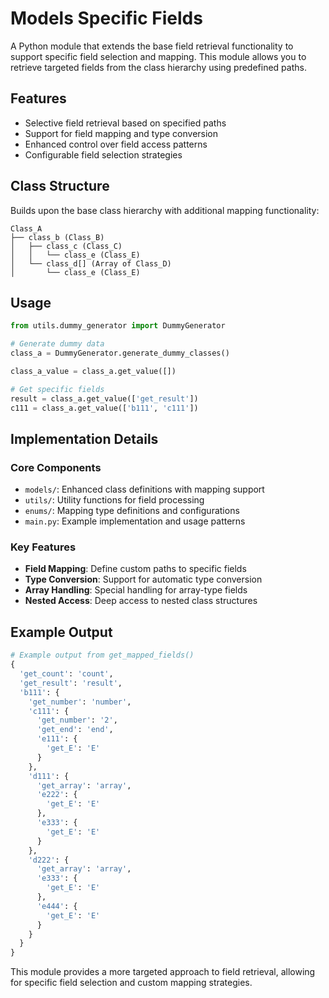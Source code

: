 # Models Specific Fields

A Python module that extends the base field retrieval functionality to support specific field selection and mapping. This module allows you to retrieve targeted fields from the class hierarchy using predefined paths.

## Features

- Selective field retrieval based on specified paths
- Support for field mapping and type conversion
- Enhanced control over field access patterns
- Configurable field selection strategies

## Class Structure

Builds upon the base class hierarchy with additional mapping functionality:

```
Class_A
├── class_b (Class_B)
│   ├── class_c (Class_C)
│   │   └── class_e (Class_E)
│   └── class_d[] (Array of Class_D)
│       └── class_e (Class_E)
```

## Usage

```python
from utils.dummy_generator import DummyGenerator

# Generate dummy data
class_a = DummyGenerator.generate_dummy_classes()

class_a_value = class_a.get_value([])

# Get specific fields
result = class_a.get_value(['get_result'])
c111 = class_a.get_value(['b111', 'c111'])
```

## Implementation Details

### Core Components

- `models/`: Enhanced class definitions with mapping support
- `utils/`: Utility functions for field processing
- `enums/`: Mapping type definitions and configurations
- `main.py`: Example implementation and usage patterns

### Key Features

- **Field Mapping**: Define custom paths to specific fields
- **Type Conversion**: Support for automatic type conversion
- **Array Handling**: Special handling for array-type fields
- **Nested Access**: Deep access to nested class structures

## Example Output

```python
# Example output from get_mapped_fields()
{
  'get_count': 'count',
  'get_result': 'result',
  'b111': {
    'get_number': 'number',
    'c111': {
      'get_number': '2',
      'get_end': 'end',
      'e111': {
        'get_E': 'E'
      }
    },
    'd111': {
      'get_array': 'array',
      'e222': {
        'get_E': 'E'
      },
      'e333': {
        'get_E': 'E'
      }
    },
    'd222': {
      'get_array': 'array',
      'e333': {
        'get_E': 'E'
      },
      'e444': {
        'get_E': 'E'
      }
    }
  }
}
```

This module provides a more targeted approach to field retrieval, allowing for specific field selection and custom mapping strategies.
